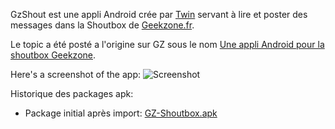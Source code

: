GzShout est une appli Android crée par [Twin](http://www.geekzone.fr/ipb/user/5063-twin/) servant à lire et poster des messages dans la Shoutbox de [Geekzone.fr](http://www.geekzone.fr/ipb/shoutbox/).

Le topic a été posté a l'origine sur GZ sous le nom [Une appli Android pour la shoutbox Geekzone](http://www.geekzone.fr/ipb/topic/50861-une-appli-android-pour-la-shoutbox-geekzone/).

Here's a screenshot of the app:
![Screenshot](http://histrio.net/geekzone/gzshoutbox/screenshot.png)

Historique des packages apk:
* Package initial après import: [GZ-Shoutbox.apk](https://github.com/Timothep/GzShout/blob/master/Apks/GZ-Shoutbox.apk?raw=true)